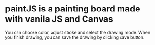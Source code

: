 # paintJS is a painting board made with vanila JS and Canvas

You can choose color, adjust stroke and select the drawing mode. 
When you finish drawing, you can save the drawing by clicking save button.

